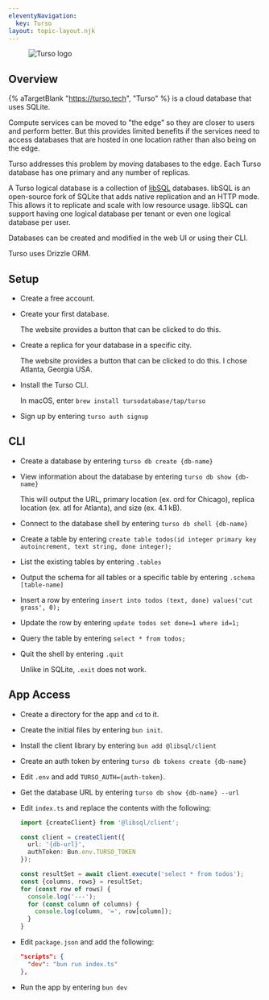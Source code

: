 ```yaml
---
eleventyNavigation:
  key: Turso
layout: topic-layout.njk
---
```


<figure style="width: 30%">
  <img alt="Turso logo" style="border: 0"
    src="/blog/assets/turso-logo.png?v={{pkg.version}}">
</figure>

## Overview

{% aTargetBlank "https://turso.tech", "Turso" %} is a cloud database
that uses SQLite.

Compute services can be moved to "the edge"
so they are closer to users and perform better.
But this provides limited benefits if the services
need to access databases that are hosted in
one location rather than also being on the edge.

Turso addresses this problem by moving databases to the edge.
Each Turso database has one primary and any number of replicas.

A Turso logical database is a collection of
<a href="https://turso.tech/libsql" target="_blank">libSQL</a> databases.
libSQL is an open-source fork of SQLite
that adds native replication and an HTTP mode.
This allows it to replicate and scale with low resource usage.
libSQL can support having one logical database per tenant
or even one logical database per user.

Databases can be created and modified in the web UI or using their CLI.

Turso uses Drizzle ORM.

## Setup

- Create a free account.

- Create your first database.

  The website provides a button that can be clicked to do this.

- Create a replica for your database in a specific city.

  The website provides a button that can be clicked to do this.
  I chose Atlanta, Georgia USA.

- Install the Turso CLI.

  In macOS, enter `brew install tursodatabase/tap/turso`

- Sign up by entering `turso auth signup`

## CLI

- Create a database by entering `turso db create {db-name}`

- View information about the database by entering `turso db show {db-name}`

  This will output the URL, primary location (ex. ord for Chicago),
  replica location (ex. atl for Atlanta), and size (ex. 4.1 kB).

- Connect to the database shell by entering `turso db shell {db-name}`

- Create a table by entering `create table todos(id integer primary key autoincrement, text string, done integer);`

- List the existing tables by entering `.tables`

- Output the schema for all tables or a specific table by entering `.schema [table-name]`

- Insert a row by entering `insert into todos (text, done) values('cut grass', 0);`

- Update the row by entering `update todos set done=1 where id=1;`

- Query the table by entering `select * from todos;`

- Quit the shell by entering `.quit`

  Unlike in SQLite, `.exit` does not work.

## App Access

- Create a directory for the app and `cd` to it.

- Create the initial files by entering `bun init`.

- Install the client library by entering `bun add @libsql/client`

- Create an auth token by entering `turso db tokens create {db-name}`

- Edit `.env` and add `TURSO_AUTH={auth-token}`.

- Get the database URL by entering `turso db show {db-name} --url`

- Edit `index.ts` and replace the contents with the following:

  ```ts
  import {createClient} from '@libsql/client';

  const client = createClient({
    url: '{db-url}',
    authToken: Bun.env.TURSO_TOKEN
  });

  const resultSet = await client.execute('select * from todos');
  const {columns, rows} = resultSet;
  for (const row of rows) {
    console.log('---');
    for (const column of columns) {
      console.log(column, '=', row[column]);
    }
  }
  ```

- Edit `package.json` and add the following:

  ```json
  "scripts": {
    "dev": "bun run index.ts"
  },
  ```

- Run the app by entering `bun dev`
